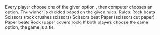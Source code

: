 Every player choose one of the given option , then computer chooses an option. The winner is decided based on the given rules.
Rules:
Rock beats Scissors (rock crushes scissors)
Scissors beat Paper (scissors cut paper)
Paper beats Rock (paper covers rock)
If both players choose the same option, the game is a tie.
